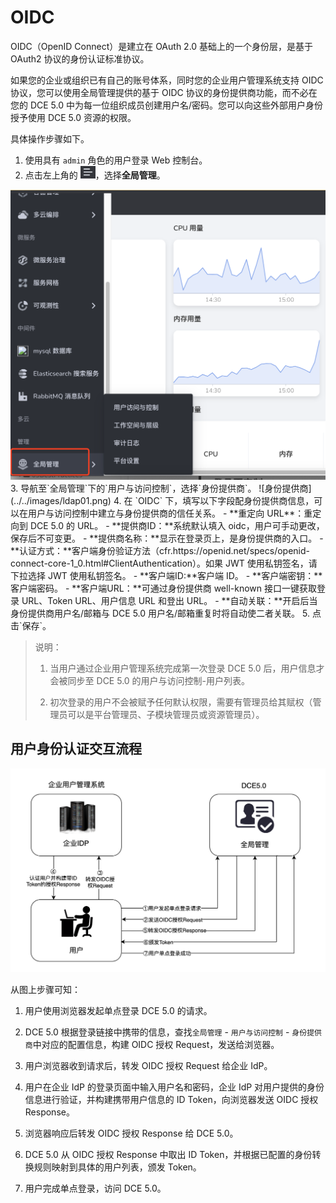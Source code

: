 # OIDC

OIDC（OpenID Connect）是建立在 OAuth 2.0 基础上的一个身份层，是基于 OAuth2 协议的身份认证标准协议。

如果您的企业或组织已有自己的账号体系，同时您的企业用户管理系统支持 OIDC 协议，您可以使用全局管理提供的基于 OIDC 协议的身份提供商功能，而不必在您的 DCE 5.0 中为每一位组织成员创建用户名/密码。您可以向这些外部用户身份授予使用 DCE 5.0 资源的权限。

具体操作步骤如下。

1. 使用具有 `admin` 角色的用户登录 Web 控制台。
2. 点击左上角的 <img src="../../images/visual01.png" alt="icon" style="zoom:40%;" />，选择**全局管理**。
  <img src="../../images/visual07.png" alt="login" style="zoom:50%;" />
3. 导航至`全局管理`下的`用户与访问控制`，选择`身份提供商`。
  ![身份提供商](../../images/ldap01.png)
4. 在 `OIDC` 下，填写以下字段配身份提供商信息，可以在用户与访问控制中建立与身份提供商的信任关系。
   - **重定向 URL**：重定向到 DCE 5.0 的 URL。
   - **提供商ID：**系统默认填入 oidc，用户可手动更改，保存后不可变更。
   - **提供商名称：**显示在登录页上，是身份提供商的入口。
   - **认证方式：**客户端身份验证方法（cfr.https://openid.net/specs/openid-connect-core-1_0.html#ClientAuthentication）。如果 JWT 使用私钥签名，请下拉选择 JWT 使用私钥签名。
   - **客户端ID:**客户端 ID。
   - **客户端密钥：**客户端密码。
    - **客户端URL：**可通过身份提供商 well-known 接口一键获取登录 URL、Token URL、用户信息 URL 和登出 URL。
   - **自动关联：**开启后当身份提供商用户名/邮箱与 DCE 5.0 用户名/邮箱重复时将自动使二者关联。
5. 点击`保存`。
  
> 说明：
> 
> 1. 当用户通过企业用户管理系统完成第一次登录 DCE 5.0 后，用户信息才会被同步至 DCE 5.0 的用户与访问控制-用户列表。
>
> 2. 初次登录的用户不会被赋予任何默认权限，需要有管理员给其赋权（管理员可以是平台管理员、子模块管理员或资源管理员）。
  
## 用户身份认证交互流程
  
![oidc](../../images/oidc01.png)
  
从图上步骤可知：
  
1. 用户使用浏览器发起单点登录 DCE 5.0 的请求。
  
2. DCE 5.0 根据登录链接中携带的信息，查找`全局管理` - `用户与访问控制` - `身份提供商`中对应的配置信息，构建 OIDC 授权 Request，发送给浏览器。
  
3. 用户浏览器收到请求后，转发 OIDC 授权 Request 给企业 IdP。
  
4. 用户在企业 IdP 的登录页面中输入用户名和密码，企业 IdP 对用户提供的身份信息进行验证，并构建携带用户信息的 ID Token，向浏览器发送 OIDC 授权 Response。
  
5. 浏览器响应后转发 OIDC 授权 Response 给 DCE 5.0。
  
6. DCE 5.0 从 OIDC 授权 Response 中取出 ID Token，并根据已配置的身份转换规则映射到具体的用户列表，颁发 Token。
  
7. 用户完成单点登录，访问 DCE 5.0。
